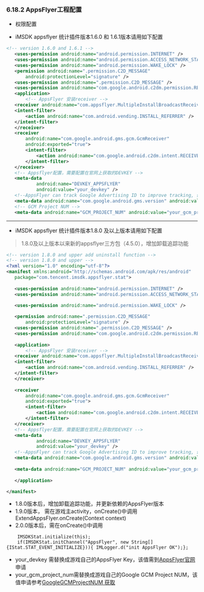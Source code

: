 ### 6.18.2 AppsFlyer工程配置

* 权限配置
 
 
 * iMSDK appsflyer 统计插件版本1.6.0 和 1.6.1版本请用如下配置
 ``` xml 
 <!-- version 1.6.0 and 1.6.1 -->
    <uses-permission android:name="android.permission.INTERNET" />
	<uses-permission android:name="android.permission.ACCESS_NETWORK_STATE" />	
	<uses-permission android:name="android.permission.WAKE_LOCK" />
    <permission android:name=".permission.C2D_MESSAGE"
        android:protectionLevel="signature" />
    <uses-permission android:name=".permission.C2D_MESSAGE" />
	<uses-permission android:name="com.google.android.c2dm.permission.RECEIVE" />	
	<application>
		<!-- AppsFlyer 安装receiver -->
	<receiver android:name="com.appsflyer.MultipleInstallBroadcastReceiver" android:exported="true">
	<intent-filter>
        <action android:name="com.android.vending.INSTALL_REFERRER" />
    </intent-filter>
	</receiver>	
	<receiver
		android:name="com.google.android.gms.gcm.GcmReceiver"
		android:exported="true">
		<intent-filter>
			<action android:name="com.google.android.c2dm.intent.RECEIVE" />
		</intent-filter>
	</receiver>
	<!-- Appsflyer配置，需要配置在官网上获取的DEVKEY --> 
	<meta-data
            android:name="DEVKEY_APPSFLYER"
            android:value="your_devkey" />
	<!--AppsFlyer can track Google Advertising ID to improve tracking, 假如项目需要，需要添加以下配置，详细参考Android AppsFlyer说明文档3.4节 -->
	<meta-data android:name="com.google.android.gms.version" android:value="@integer/google_play_services_version" />
    <!-- GCM Project NUM -->			
	<meta-data android:name="GCM_PROJECT_NUM" android:value="your_gcm_project_num"/>
 ```
 
 -----------------

* iMSDK appsflyer 统计插件版本1.8.0 及以上版本请用如下配置
> 1.8.0及以上版本以来新的appsflyer三方包（4.5.0），增加卸载追踪功能


 ``` xml 
 <!-- version 1.8.0 and upper add uninstall function -->
 <!-- version 1.8.0 and upper -->
 <?xml version="1.0" encoding="utf-8"?>
<manifest xmlns:android="http://schemas.android.com/apk/res/android"
	package="com.tencent.imsdk.appsflyer.stat">
	
	<uses-permission android:name="android.permission.INTERNET" />
	<uses-permission android:name="android.permission.ACCESS_NETWORK_STATE" />
	
	<uses-permission android:name="android.permission.WAKE_LOCK" />

    <permission android:name=".permission.C2D_MESSAGE"
        android:protectionLevel="signature" />
    <uses-permission android:name=".permission.C2D_MESSAGE" />
	<uses-permission android:name="com.google.android.c2dm.permission.RECEIVE" />
	
	<application>
		<!-- AppsFlyer 安装receiver -->
	<receiver android:name="com.appsflyer.MultipleInstallBroadcastReceiver" android:exported="true">
	<intent-filter>
        <action android:name="com.android.vending.INSTALL_REFERRER" />
    </intent-filter>
	</receiver>
	
	<receiver
		android:name="com.google.android.gms.gcm.GcmReceiver"
		android:exported="true">
		<intent-filter>
			<action android:name="com.google.android.c2dm.intent.RECEIVE" />
		</intent-filter>
	</receiver>
	<!-- Appsflyer配置，需要配置在官网上获取的DEVKEY --> 
	<meta-data
            android:name="DEVKEY_APPSFLYER"
            android:value="your_devkey" />
	<!--AppsFlyer can track Google Advertising ID to improve tracking, 假如项目需要，需要添加以下配置，详细参考Android AppsFlyer说明文档3.4节 -->
	<meta-data android:name="com.google.android.gms.version" android:value="@integer/google_play_services_version" />
			
	<meta-data android:name="GCM_PROJECT_NUM" android:value="your_gcm_project_num"/>
	
	</application>

</manifest>

```
* 1.8.0版本后，增加卸载追踪功能，并更新依赖的AppsFlyer版本
* 1.9.0版本， 需在游戏主activity，onCreate()中调用ExtendAppsFlyer.onCreate(Context context)
* 2.0.0版本后，需在onCreate()中调用
```code
    IMSDKStat.initialize(this);    
    if(IMSDKStat.initChannel("AppsFlyer", new String[]    {IStat.STAT_EVENT_INITIALIZE})){ IMLogger.d("init AppsFlyer OK");};
```
* your_devkey 需替换成游戏自己的AppsFlyer Key，该值需到[AppsFlyer官网](https://www.appsflyer.com/)申请
* your_gcm_project_num需替换成游戏自己的Google GCM Project NUM，该值申请参考[GoogleGCMProjectNUM 获取](https://support.appsflyer.com/hc/en-us/articles/208004986)

 
 